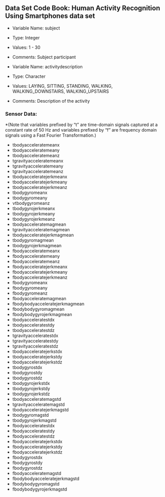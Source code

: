 
## Data Set Code Book: Human Activity Recognition Using Smartphones data set  

* Variable Name: subject   
* Type: Integer  
* Values: 1 - 30  
* Comments: Subject participant  

* Variable Name: activitydescription    
* Type: Character   
* Values: LAYING, SITTING, STANDING, WALKING, WALKING_DOWNSTAIRS, WALKING_UPSTAIRS    
* Comments: Description of the activity    

### Sensor Data:

*(Note that variables prefixed by “t” are time-domain signals captured at a constant rate of 50 Hz and variables prefixed by “f” are frequency domain signals using a Fast Fourier Transformation.)

* tbodyacceleratemeanx  
* tbodyacceleratemeany  
* tbodyacceleratemeanz  
* tgravityacceleratemeanx  
* tgravityacceleratemeany  
* tgravityacceleratemeanz  
* tbodyacceleratejerkmeanx  
* tbodyacceleratejerkmeany  
* tbodyacceleratejerkmeanz  
* tbodygyromeanx  
* tbodygyromeany  
* vtbodygyromeanz  
* tbodygyrojerkmeanx  
* tbodygyrojerkmeany  
* tbodygyrojerkmeanz  
* tbodyacceleratemagmean  
* tgravityacceleratemagmean  
* tbodyacceleratejerkmagmean  
* tbodygyromagmean  
* tbodygyrojerkmagmean  
* fbodyacceleratemeanx  
* fbodyacceleratemeany  
* fbodyacceleratemeanz  
* fbodyacceleratejerkmeanx  
* fbodyacceleratejerkmeany  
* fbodyacceleratejerkmeanz  
* fbodygyromeanx  
* fbodygyromeany  
* fbodygyromeanz  
* fbodyacceleratemagmean  
* fbodybodyacceleratejerkmagmean  
* fbodybodygyromagmean  
* fbodybodygyrojerkmagmean  
* tbodyacceleratestdx  
* tbodyacceleratestdy  
* tbodyacceleratestdz  
* tgravityacceleratestdx  
* tgravityacceleratestdy  
* tgravityacceleratestdz  
* tbodyacceleratejerkstdx  
* tbodyacceleratejerkstdy  
* tbodyacceleratejerkstdz  
* tbodygyrostdx  
* tbodygyrostdy  
* tbodygyrostdz  
* tbodygyrojerkstdx  
* tbodygyrojerkstdy  
* tbodygyrojerkstdz  
* tbodyacceleratemagstd  
* tgravityacceleratemagstd  
* tbodyacceleratejerkmagstd  
* tbodygyromagstd  
* tbodygyrojerkmagstd  
* fbodyacceleratestdx  
* fbodyacceleratestdy  
* fbodyacceleratestdz  
* fbodyacceleratejerkstdx  
* fbodyacceleratejerkstdy  
* fbodyacceleratejerkstdz  
* fbodygyrostdx  
* fbodygyrostdy  
* fbodygyrostdz  
* fbodyacceleratemagstd  
* fbodybodyacceleratejerkmagstd  
* fbodybodygyromagstd  
* fbodybodygyrojerkmagstd     


